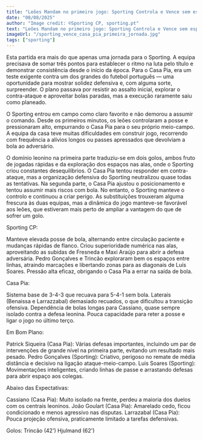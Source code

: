 ```yaml
---
title: "Leões Mandam no primeiro jogo: Sporting Controla e Vence sem espinhas o Casa Pia"
date: "08/08/2025"
author: "Image credit: ©Sporting CP, sporting.pt"
text: "Leões Mandam no primeiro jogo: Sporting Controla e Vence sem espinhas o Casa Pia"
imageUrl: "/sporting_vence_casa_pia_primeira_jornada.jpg"
tags: ["sporting"]
---
```


Esta partida era mais do que apenas uma jornada para o Sporting. A equipa precisava de somar três pontos para establecer o ritmo na luta pelo título e demonstrar consistência desde o início da época.
Para o Casa Pia, era um teste exigente contra um dos grandes do futebol português — uma oportunidade para mostrar solidez defensiva e, com alguma sorte, surpreender. O plano passava por resistir ao assalto inicial, explorar o contra-ataque e aproveitar bolas paradas, mas a execução raramente saiu como planeado.

O Sporting entrou em campo como claro favorito e não demorou a assumir o comando. Desde os primeiros minutos, os leões controlaram a posse e pressionaram alto, empurrando o Casa Pia para o seu próprio meio-campo. A equipa da casa teve muitas dificuldades em construir jogo, recorrendo com frequência a alívios longos ou passes apressados que devolviam a bola ao adversário.

O domínio leonino na primeira parte traduziu-se em dois golos, ambos fruto de jogadas rápidas e da exploração dos espaços nas alas, onde o Sporting criou constantes desequilíbrios. O Casa Pia tentou responder em contra-ataque, mas a organização defensiva do Sporting neutralizou quase todas as tentativas.
Na segunda parte, o Casa Pia ajustou o posicionamento e tentou assumir mais riscos com bola. No entanto, o Sporting manteve o controlo e continuou a criar perigo. As substituições trouxeram alguma frescura às duas equipas, mas a dinâmica do jogo manteve-se favorável aos leões, que estiveram mais perto de ampliar a vantagem do que de sofrer um golo.

Sporting CP:

Manteve elevada posse de bola, alternando entre circulação paciente e mudanças rápidas de flanco.
Criou superioridade numérica nas alas, aproveitando as subidas de Fresneda e Maxi Araújo para abrir a defesa adversária.
Pedro Gonçalves e Trincão exploraram bem os espaços entre linhas, atraindo marcações e libertando zonas para as diagonais de Luís Soares.
Pressão alta eficaz, obrigando o Casa Pia a errar na saída de bola.

Casa Pia:

Sistema base de 3-4-3 que recuava para 5-4-1 sem bola.
Laterais (Benaissa e Larrazzabal) demasiado recuados, o que dificultou a transição ofensiva.
Dependência de bolas longas para Cassiano, quase sempre isolado contra a defesa leonina.
Pouca capacidade para reter a posse e ligar o jogo no último terço.


Em Bom Plano:

Patrick Siqueira (Casa Pia): Várias defesas importantes, incluindo um par de intervenções de grande nível na primeira parte, evitando um resultado mais pesado.
Pedro Gonçalves (Sporting): Criativo, perigoso no remate de média distância e decisivo na ligação ataque-meio-campo.
Luis Soares (Sporting): Movimentações inteligentes, criando linhas de passe e arrastando defesas para abrir espaço aos colegas.

Abaixo das Expectativas:

Cassiano (Casa Pia): Muito isolado na frente, perdeu a maioria dos duelos com os centrais leoninos.
João Goulart (Casa Pia): Amarelado cedo, ficou condicionado e menos agressivo nas disputas.
Larrazabal (Casa Pia): Pouca projeção ofensiva, praticamente limitado a tarefas defensivas.

Golos:
Trincão (42')
Hjulmand (62')